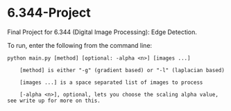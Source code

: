 6.344-Project
=============

Final Project for 6.344 (Digital Image Processing): Edge Detection.

To run, enter the following from the command line:

	python main.py [method] [optional: -alpha <n>] [images ...]

		[method] is either "-g" (gradient based) or "-l" (laplacian based)

		[images ...] is a space separated list of images to process

		[-alpha <n>], optional, lets you choose the scaling alpha value, see write up for more on this.

